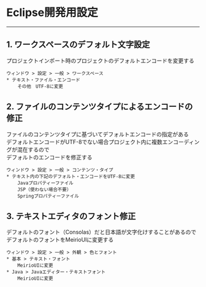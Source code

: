 # Eclipse開発用設定

----

## 1. ワークスペースのデフォルト文字設定

プロジェクトインポート時のプロジェクトのデフォルトエンコードを変更する  
```
ウィンドウ > 設定 > 一般 > ワークスペース
* テキスト・ファイル・エンコード
    その他　UTF-8に変更
```

## 2. ファイルのコンテンツタイプによるエンコードの修正

ファイルのコンテンツタイプに基づいてデフォルトエンコードの指定がある  
デフォルトエンコードがUTF-8でない場合プロジェクト内に複数エンコーディングが混在するので  
デフォルトのエンコードを修正する
```
ウィンドウ > 設定 > 一般 > コンテンツ・タイプ
* テキスト内の下記のデフォルト・エンコードをUTF-8に変更
    Javaプロパティーファイル
    JSP（使わない場合不要）
    Springプロパティーファイル
```

## 3. テキストエディタのフォント修正

デフォルトのフォント（Consolas）だと日本語が文字化けすることがあるので  
デフォルトのフォントをMeirioUIに変更する

```
ウィンドウ > 設定 > 一般 > 外観 > 色とフォント
* 基本 > テキスト・フォント
    MeirioUIに変更
* Java > Javaエディター・テキストフォント
    MeirioUIに変更
```